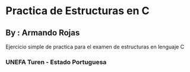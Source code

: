 # Practica de Estructuras en C
## By : Armando Rojas

Ejercicio simple de practica para el examen
de estructuras en lenguaje C

### UNEFA Turen - Estado Portuguesa
